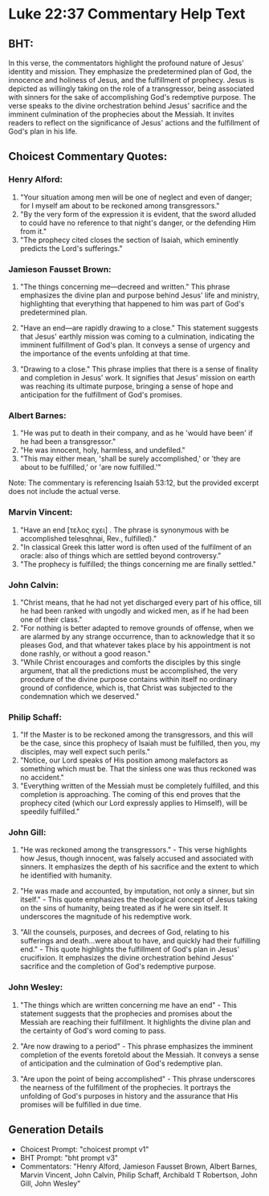 # Luke 22:37 Commentary Help Text

## BHT:
In this verse, the commentators highlight the profound nature of Jesus' identity and mission. They emphasize the predetermined plan of God, the innocence and holiness of Jesus, and the fulfillment of prophecy. Jesus is depicted as willingly taking on the role of a transgressor, being associated with sinners for the sake of accomplishing God's redemptive purpose. The verse speaks to the divine orchestration behind Jesus' sacrifice and the imminent culmination of the prophecies about the Messiah. It invites readers to reflect on the significance of Jesus' actions and the fulfillment of God's plan in his life.

## Choicest Commentary Quotes:
### Henry Alford:
1. "Your situation among men will be one of neglect and even of danger; for I myself am about to be reckoned among transgressors."
2. "By the very form of the expression it is evident, that the sword alluded to could have no reference to that night's danger, or the defending Him from it."
3. "The prophecy cited closes the section of Isaiah, which eminently predicts the Lord's sufferings."

### Jamieson Fausset Brown:
1. "The things concerning me—decreed and written." This phrase emphasizes the divine plan and purpose behind Jesus' life and ministry, highlighting that everything that happened to him was part of God's predetermined plan.

2. "Have an end—are rapidly drawing to a close." This statement suggests that Jesus' earthly mission was coming to a culmination, indicating the imminent fulfillment of God's plan. It conveys a sense of urgency and the importance of the events unfolding at that time.

3. "Drawing to a close." This phrase implies that there is a sense of finality and completion in Jesus' work. It signifies that Jesus' mission on earth was reaching its ultimate purpose, bringing a sense of hope and anticipation for the fulfillment of God's promises.

### Albert Barnes:
1. "He was put to death in their company, and as he 'would have been' if he had been a transgressor."
2. "He was innocent, holy, harmless, and undefiled."
3. "This may either mean, 'shall be surely accomplished,' or 'they are about to be fulfilled,' or 'are now fulfilled.'"

Note: The commentary is referencing Isaiah 53:12, but the provided excerpt does not include the actual verse.

### Marvin Vincent:
1. "Have an end [τελος εχει] . The phrase is synonymous with be accomplished telesqhnai, Rev., fulfilled)." 
2. "In classical Greek this latter word is often used of the fulfilment of an oracle: also of things which are settled beyond controversy."
3. "The prophecy is fulfilled; the things concerning me are finally settled."

### John Calvin:
1. "Christ means, that he had not yet discharged every part of his office, till he had been ranked with ungodly and wicked men, as if he had been one of their class."
2. "For nothing is better adapted to remove grounds of offense, when we are alarmed by any strange occurrence, than to acknowledge that it so pleases God, and that whatever takes place by his appointment is not done rashly, or without a good reason."
3. "While Christ encourages and comforts the disciples by this single argument, that all the predictions must be accomplished, the very procedure of the divine purpose contains within itself no ordinary ground of confidence, which is, that Christ was subjected to the condemnation which we deserved."

### Philip Schaff:
1. "If the Master is to be reckoned among the transgressors, and this will be the case, since this prophecy of Isaiah must be fulfilled, then you, my disciples, may well expect such perils."
2. "Notice, our Lord speaks of His position among malefactors as something which must be. That the sinless one was thus reckoned was no accident."
3. "Everything written of the Messiah must be completely fulfilled, and this completion is approaching. The coming of this end proves that the prophecy cited (which our Lord expressly applies to Himself), will be speedily fulfilled."

### John Gill:
1. "He was reckoned among the transgressors." - This verse highlights how Jesus, though innocent, was falsely accused and associated with sinners. It emphasizes the depth of his sacrifice and the extent to which he identified with humanity.

2. "He was made and accounted, by imputation, not only a sinner, but sin itself." - This quote emphasizes the theological concept of Jesus taking on the sins of humanity, being treated as if he were sin itself. It underscores the magnitude of his redemptive work.

3. "All the counsels, purposes, and decrees of God, relating to his sufferings and death...were about to have, and quickly had their fulfilling end." - This quote highlights the fulfillment of God's plan in Jesus' crucifixion. It emphasizes the divine orchestration behind Jesus' sacrifice and the completion of God's redemptive purpose.

### John Wesley:
1. "The things which are written concerning me have an end" - This statement suggests that the prophecies and promises about the Messiah are reaching their fulfillment. It highlights the divine plan and the certainty of God's word coming to pass.

2. "Are now drawing to a period" - This phrase emphasizes the imminent completion of the events foretold about the Messiah. It conveys a sense of anticipation and the culmination of God's redemptive plan.

3. "Are upon the point of being accomplished" - This phrase underscores the nearness of the fulfillment of the prophecies. It portrays the unfolding of God's purposes in history and the assurance that His promises will be fulfilled in due time.


## Generation Details
- Choicest Prompt: "choicest prompt v1"
- BHT Prompt: "bht prompt v3"
- Commentators: "Henry Alford, Jamieson Fausset Brown, Albert Barnes, Marvin Vincent, John Calvin, Philip Schaff, Archibald T Robertson, John Gill, John Wesley"
